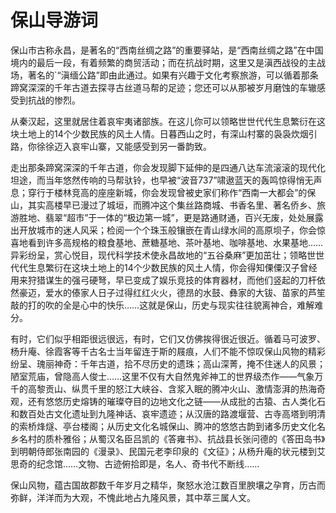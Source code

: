 # 保山导游词  
保山市古称永昌，是著名的“西南丝绸之路”的重要驿站，是“西南丝绸之路”在中国境内的最后一段，有着频繁的商贸活动；而在抗战时期，这里又是滇西战役的主战场，著名的`“滇缅公路”即由此通过。如果有兴趣于文化考察旅游，可以循着那条蹄窝深深的千年古道去探寻古丝道马帮的足迹；您还可以从那被岁月磨蚀的车辙感受到抗战的惨烈。  

从秦汉起，这里就居住着哀牢夷诸部族。在这儿你可以领略世世代代生息繁衍在这块土地上的14个少数民族的风土人情。日暮西山之时，有深山村寨的袅袅炊烟引路，你徐徐迈入哀牢山寨，又能感受到另一番韵致。  

走出那条蹄窝深深的千年古道，你会发现脚下延伸的是四通八达车流滚滚的现代化坦途，而当年悠然传响的马帮驮铃，也早被“波音737”啸遨蓝天的轰鸣惊得悄无声息；穿行于楼林竞高的座座新城，你会发现曾被史家们称作“西南一大都会”的保山，其实高楼早已漫过了城垣，而腾冲这个集丝路商城、书香名里、著名侨乡、旅游胜地、翡翠“超市”于一体的“极边第一城”，更是路通财通，百兴无废，处处展露出开放城市的迷人风采；检阅一个个珠玉般镶嵌在青山绿水间的高原坝子，你会惊喜地看到许多高规格的粮食基地、蔗糖基地、茶叶基地、咖啡基地、水果基地……异彩纷呈，赏心悦目，现代科学技术使永昌故地的“五谷桑麻”更加茁壮；领略世世代代生息繁衍在这块土地上的14个少数民族的风土人情，你会得知傈僳汉子曾经用来狩猎谋生的强弓硬弩，早已变成了娱乐竞技的体育器材，而他们竖起的刀杆依然豪迈，爱水的傣家人日子过得红红火火，德昂的水鼓、彝家的大钹、苗家的芦笙敲的打的吹的全是心中的快乐……这就是保山，历史与现实往往貌离神合，难解难分。  

有时，它们似乎相距很远很远，有时，它们又仿佛挨得很近很近。循着马可波罗、杨升庵、徐霞客等千古名士当年留连于斯的屐痕，人们不能不惊叹保山风物的精彩纷呈、瑰丽神奇：千年古道，拾不尽历史的遗珠；高山深菁，掩不住迷人的风景；陋室荒庙，曾隐高人俊士……这里不仅有大自然鬼斧神工的世界级杰作——气象万千的高黎贡山、纵贯千里的怒江大峡谷、含浆入眠的腾冲火山、激情澎湃的热海奇观，还有悠悠历史熔铸的璀璨夺目的边地文化之链——从成批的古猿、古人类化石和数百处古文化遗址到九隆神话、哀牢遗迹；从汉唐的路渡堰营、古寺高塔到明清的索桥烽燧、亭台楼阁；从历史文化名城保山、腾冲的悠悠古韵到诸多历史文化名乡名村的质朴雅俗；从蜀汉名臣吕凯的《答雍书》、抗战县长张问德的《答田岛书》到明朝侍郎张南园的《漫录》、民国元老李印泉的《文征》；从杨升庵的状元楼到艾思奇的纪念馆……文物、古迹俯拾即是，名人、奇书代不断线……  

保山风物，蕴古国故郡数千年岁月之精华，聚怒水沧江数百里腴壤之孕育，历古而弥鲜，洋洋而为大观，不愧此地占九隆风景，其中萃三属人文。  